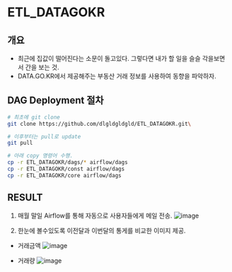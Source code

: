 # ETL_DATAGOKR

## 개요
- 최근에 집값이 떨어진다는 소문이 돌고있다. 그렇다면 내가 할 일을 슬슬 각을보면서 간을 보는 것.
- DATA.GO.KR에서 제공해주는 부동산 거래 정보를 사용하여 동향을 파악하자.

## DAG Deployment 절차
```bash
# 최초에 git clone
git clone https://github.com/dlgldgldgld/ETL_DATAGOKR.git\

# 이후부터는 pull로 update
git pull

# 아래 copy 명령어 수행.
cp -r ETL_DATAGOKR/dags/* airflow/dags
cp -r ETL_DATAGOKR/const airflow/dags
cp -r ETL_DATAGOKR/core airflow/dags
```

## RESULT
1. 매월 말일 Airflow를 통해 자동으로 사용자들에게 메일 전송.
![image](https://user-images.githubusercontent.com/18378009/175486494-76e85f67-2e5b-478c-b51b-7696f272519a.png)

2. 한눈에 볼수있도록 이전달과 이번달의 통게를 비교한 이미지 제공.
- 거래금액
![image](https://user-images.githubusercontent.com/18378009/175487496-13cb4304-391b-487d-9ec5-39e5ecf174a4.png)

- 거래량
![image](https://user-images.githubusercontent.com/18378009/175487576-e712618c-3b8b-4189-ab62-34ae25207ac5.png)
